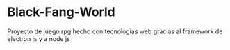 # Black-Fang-World
Proyecto de juego rpg hecho con tecnologias web gracias al framework de electron js y a node js
